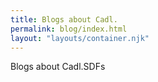 ```yaml
---
title: Blogs about Cadl.
permalink: blog/index.html
layout: "layouts/container.njk"
---
```


Blogs about Cadl.SDFs
